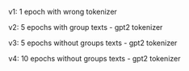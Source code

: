 v1: 1 epoch with wrong tokenizer

v2: 5 epochs with group texts - gpt2 tokenizer

v3: 5 epochs without groups texts - gpt2 tokenizer

v4: 10 epochs without groups texts  - gpt2 tokenizer